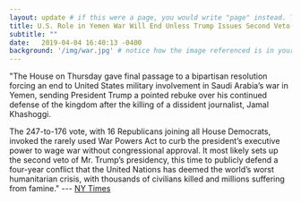 ```yaml
---
layout: update # if this were a page, you would write "page" instead. They layouts are subtly different. Try it to see what happens.
title: U.S. Role in Yemen War Will End Unless Trump Issues Second Veto
subtitle: ""
date:   2019-04-04 16:40:13 -0400
background: '/img/war.jpg' # notice how the image referenced is in your project's /img/posts/ folder.
---
```

"The House on Thursday gave final passage to a bipartisan resolution forcing an end to United States military involvement in Saudi Arabia’s war in Yemen, sending President Trump a pointed rebuke over his continued defense of the kingdom after the killing of a dissident journalist, Jamal Khashoggi.   

The 247-to-176 vote, with 16 Republicans joining all House Democrats, invoked the rarely used War Powers Act to curb the president’s executive power to wage war without congressional approval. It most likely sets up the second veto of Mr. Trump’s presidency, this time to publicly defend a four-year conflict that the United Nations has deemed the world’s worst humanitarian crisis, with thousands of civilians killed and millions suffering from  famine."
--- [NY Times](https://www.nytimes.com/2019/04/04/us/politics/yemen-war-end-vote.html?module=inline)
